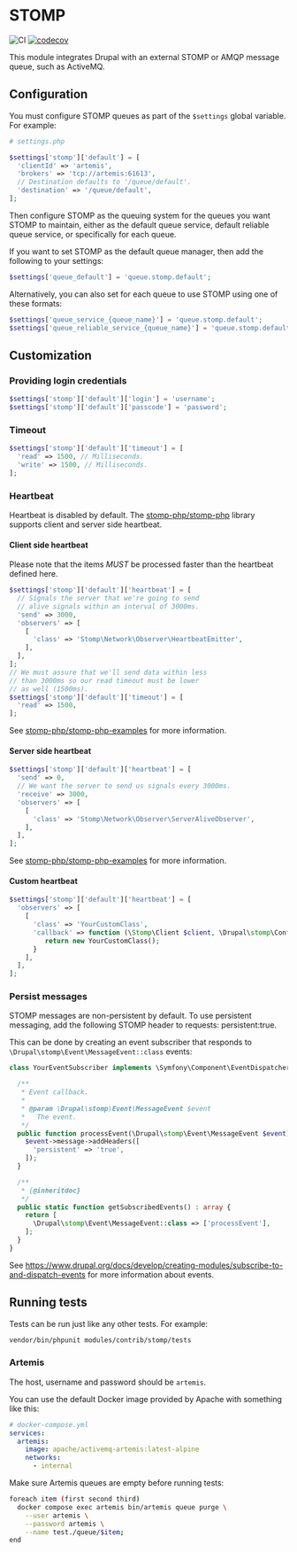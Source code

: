 # STOMP

![CI](https://github.com/City-of-Helsinki/drupal-module-stomp/workflows/CI/badge.svg) [![codecov](https://codecov.io/gh/City-of-Helsinki/drupal-module-stomp/graph/badge.svg?token=0B2TNXYU14)](https://codecov.io/gh/City-of-Helsinki/drupal-module-stomp)

This module integrates Drupal with an external STOMP or AMQP message queue, such as ActiveMQ.

## Configuration

You must configure STOMP queues as part of the `$settings` global variable. For example:

```php
# settings.php

$settings['stomp']['default'] = [
  'clientId' => 'artemis',
  'brokers' => 'tcp://artemis:61613',
  // Destination defaults to '/queue/default'.
  'destination' => '/queue/default',
];
```

Then configure STOMP as the queuing system for the queues you want STOMP to maintain, either as the default queue service, default reliable queue service, or specifically for each queue.

If you want to set STOMP as the default queue manager, then add the following to your settings:

```php
$settings['queue_default'] = 'queue.stomp.default';
```

Alternatively, you can also set for each queue to use STOMP using one of these formats:

```php
$settings['queue_service_{queue_name}'] = 'queue.stomp.default';
$settings['queue_reliable_service_{queue_name}'] = 'queue.stomp.default';
```

## Customization

### Providing login credentials

```php
$settings['stomp']['default']['login'] = 'username';
$settings['stomp']['default']['passcode'] = 'password';
```

### Timeout

```php
$settings['stomp']['default']['timeout'] = [
  'read' => 1500, // Milliseconds.
  'write' => 1500, // Milliseconds.
];
```

### Heartbeat

Heartbeat is disabled by default. The [stomp-php/stomp-php](https://github.com/stomp-php/stomp-php) library supports client and server side heartbeat.

#### Client side heartbeat

Please note that the items *MUST* be processed faster than the heartbeat defined here.

```php
$settings['stomp']['default']['heartbeat'] = [
  // Signals the server that we're going to send
  // alive signals within an interval of 3000ms.
  'send' => 3000,
  'observers' => [
    [
      'class' => 'Stomp\Network\Observer\HeartbeatEmitter',
    ],
  ],
];
// We must assure that we'll send data within less
// than 3000ms so our read timeout must be lower
// as well (1500ms).
$settings['stomp']['default']['timeout'] = [
  'read' => 1500,
];
```

See [stomp-php/stomp-php-examples](https://github.com/stomp-php/stomp-php-examples/blob/support/version-4/src/heartbeats_client.php) for more information.

#### Server side heartbeat

```php
$settings['stomp']['default']['heartbeat'] = [
  'send' => 0,
  // We want the server to send us signals every 3000ms.
  'receive' => 3000,
  'observers' => [
    [
      'class' => 'Stomp\Network\Observer\ServerAliveObserver',
    ],
  ],
];
```

See [stomp-php/stomp-php-examples](https://github.com/stomp-php/stomp-php-examples/blob/support/version-4/src/heartbeats_server.php) for more information.

#### Custom heartbeat

```php
$settings['stomp']['default']['heartbeat'] = [
  'observers' => [
    [
      'class' => 'YourCustomClass',
      'callback' => function (\Stomp\Client $client, \Drupal\stomp\Configuration $configuration, array $settings) : \Stomp\Network\Observer\ConnectionObserver {
         return new YourCustomClass();
      }
    ],
  ],
];
```

### Persist messages

STOMP messages are non-persistent by default. To use persistent messaging, add the following STOMP header to requests: persistent:true.

This can be done by creating an event subscriber that responds to `\Drupal\stomp\Event\MessageEvent::class` events:

```php
class YourEventSubscriber implements \Symfony\Component\EventDispatcher\EventSubscriberInterface {

  /**
   * Event callback.
   *
   * @param \Drupal\stomp\Event\MessageEvent $event
   *   The event.
   */
  public function processEvent(\Drupal\stomp\Event\MessageEvent $event): void {
    $event->message->addHeaders([
      'persistent' => 'true',
    ]);
  }

  /**
   * {@inheritdoc}
   */
  public static function getSubscribedEvents() : array {
    return [
      \Drupal\stomp\Event\MessageEvent::class => ['processEvent'],
    ];
  }
}
```

See https://www.drupal.org/docs/develop/creating-modules/subscribe-to-and-dispatch-events for more information about events.

## Running tests

Tests can be run just like any other tests. For example:

```bash
vendor/bin/phpunit modules/contrib/stomp/tests
```

### Artemis

The host, username and password should be `artemis`.

You can use the default Docker image provided by Apache with something like this:

```yaml
# docker-compose.yml
services:
  artemis:
    image: apache/activemq-artemis:latest-alpine
    networks:
      - internal
```

Make sure Artemis queues are empty before running tests:

```bash
foreach item (first second third)
  docker compose exec artemis bin/artemis queue purge \
    --user artemis \
    --password artemis \
    --name test./queue/$item;
end
```


